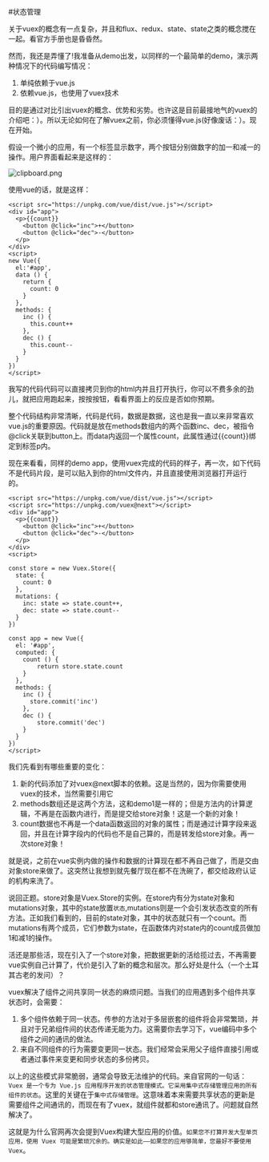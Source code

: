 #状态管理

关于vuex的概念有一点复杂，并且和flux、redux、state、state之类的概念搅在一起。看官方手册也是昏昏然。

然而，我还是弄懂了!我准备从demo出发，以同样的一个最简单的demo，演示两种情况下的代码编写情况：

1. 单纯依赖于vue.js
2. 依赖vue.js，也使用了vuex技术

目的是通过对比引出vuex的概念、优势和劣势。也许这是目前最接地气的vuex的介绍吧：）。所以无论如何在了解vuex之前，你必须懂得vue.js(好像废话：）。现在开始。

假设一个微小的应用，有一个标签显示数字，两个按钮分别做数字的加一和减一的操作。用户界面看起来是这样的：


![clipboard.png](/img/bVFHAz)

使用vue的话，就是这样：

    <script src="https://unpkg.com/vue/dist/vue.js"></script>
    <div id="app">
      <p>{{count}}
        <button @click="inc">+</button>
        <button @click="dec">-</button>
      </p>
    </div>
    <script>
    new Vue({
      el:'#app',
      data () {
        return {
          count: 0
        }
      },
      methods: {
        inc () {
          this.count++
        },
        dec () {
          this.count--
        }
      }
    })
    </script>

我写的代码代码可以直接拷贝到你的html内并且打开执行，你可以不费多余的劲儿，就把应用跑起来，按按按钮，看看界面上的反应是否如你预期。

整个代码结构非常清晰，代码是代码，数据是数据，这也是我一直以来非常喜欢vue.js的重要原因。代码就是放在methods数组内的两个函数inc、dec，被指令@click关联到button上。而data内返回一个属性count，此属性通过{{count}}绑定到标签p内。

现在来看看，同样的demo app，使用vuex完成的代码的样子，再一次，如下代码不是代码片段，是可以贴入到你的html文件内，并且直接使用浏览器打开运行的。

    <script src="https://unpkg.com/vue/dist/vue.js"></script>
    <script src="https://unpkg.com/vuex@next"></script>
    <div id="app">
      <p>{{count}}
        <button @click="inc">+</button>
        <button @click="dec">-</button>
      </p>
    </div>
    <script>
    
    const store = new Vuex.Store({
      state: {
        count: 0
      },
      mutations: {
      	inc: state => state.count++,
        dec: state => state.count--
      }
    })
    
    const app = new Vue({
      el: '#app',
      computed: {
        count () {
    	    return store.state.count
        }
      },
      methods: {
        inc () {
          store.commit('inc')
        },
        dec () {
        	store.commit('dec')
        }
      }
    })
    </script>

我们先看到有哪些重要的变化：

1. 新的代码添加了对vuex@next脚本的依赖。这是当然的，因为你需要使用vuex的技术，当然需要引用它
2. methods数组还是这两个方法，这和demo1是一样的；但是方法内的计算逻辑，不再是在函数内进行，而是提交给store对象！这是一个新的对象！
3. count数据也不再是一个data函数返回的对象的属性；而是通过计算字段来返回，并且在计算字段内的代码也不是自己算的，而是转发给store对象。再一次store对象！

就是说，之前在vue实例内做的操作和数据的计算现在都不再自己做了，而是交由对象store来做了。这突然让我想到就先餐厅现在都不在洗碗了，都交给政府认证的机构来洗了。

说回正题。store对象是Vuex.Store的实例。在store内有分为state对象和mutations对象，其中的state放置`状态`,mutations则是一个会引发状态改变的所有方法。正如我们看到的，目前的state对象，其中的状态就只有一个count。而mutations有两个成员，它们参数为state，在函数体内对state内的count成员做加1和减1的操作。

活还是那些活，现在引入了一个store对象，把数据更新的活给揽过去，不再需要vue实例自己计算了，代价是引入了新的概念和层次。那么好处是什么（一个土耳其古老的发问）？

vuex解决了组件之间共享同一状态的麻烦问题。当我们的应用遇到多个组件共享状态时，会需要：

1. 多个组件依赖于同一状态。传参的方法对于多层嵌套的组件将会非常繁琐，并且对于兄弟组件间的状态传递无能为力。这需要你去学习下，vue编码中多个组件之间的通讯的做法。
2. 来自不同组件的行为需要变更同一状态。我们经常会采用父子组件直接引用或者通过事件来变更和同步状态的多份拷贝。

以上的这些模式非常脆弱，通常会导致无法维护的代码。来自官网的一句话：`Vuex 是一个专为 Vue.js 应用程序开发的状态管理模式。它采用集中式存储管理应用的所有组件的状态`。这里的关键在于`集中式存储管理`。这意味着本来需要共享状态的更新是需要组件之间通讯的，而现在有了vuex，就组件就都和store通讯了。问题就自然解决了。

这就是为什么官网再次会提到Vuex构建大型应用的价值。`如果您不打算开发大型单页应用，使用 Vuex 可能是繁琐冗余的。确实是如此——如果您的应用够简单，您最好不要使用 Vuex`。

